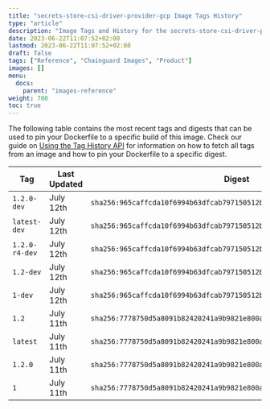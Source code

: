 ```yaml
---
title: "secrets-store-csi-driver-provider-gcp Image Tags History"
type: "article"
description: "Image Tags and History for the secrets-store-csi-driver-provider-gcp Chainguard Image"
date: 2023-06-22T11:07:52+02:00
lastmod: 2023-06-22T11:07:52+02:00
draft: false
tags: ["Reference", "Chainguard Images", "Product"]
images: []
menu:
  docs:
    parent: "images-reference"
weight: 700
toc: true
---
```


The following table contains the most recent tags and digests that can be used to pin your Dockerfile to a specific build of this image. Check our guide on [Using the Tag History API](/chainguard/chainguard-images/using-the-tag-history-api/) for information on how to fetch all tags from an image and how to pin your Dockerfile to a specific digest.

| Tag            | Last Updated | Digest                                                                    |
|----------------|--------------|---------------------------------------------------------------------------|
| `1.2.0-dev`    | July 12th    | `sha256:965caffcda10f6994b63dfcab797150512b1f7f4f17e8f4bbd6adbc17da695b2` |
| `latest-dev`   | July 12th    | `sha256:965caffcda10f6994b63dfcab797150512b1f7f4f17e8f4bbd6adbc17da695b2` |
| `1.2.0-r4-dev` | July 12th    | `sha256:965caffcda10f6994b63dfcab797150512b1f7f4f17e8f4bbd6adbc17da695b2` |
| `1.2-dev`      | July 12th    | `sha256:965caffcda10f6994b63dfcab797150512b1f7f4f17e8f4bbd6adbc17da695b2` |
| `1-dev`        | July 12th    | `sha256:965caffcda10f6994b63dfcab797150512b1f7f4f17e8f4bbd6adbc17da695b2` |
| `1.2`          | July 11th    | `sha256:7778750d5a8091b82420241a9b9821e800ab2391a4d982b6301b3652cf72cb0c` |
| `latest`       | July 11th    | `sha256:7778750d5a8091b82420241a9b9821e800ab2391a4d982b6301b3652cf72cb0c` |
| `1.2.0`        | July 11th    | `sha256:7778750d5a8091b82420241a9b9821e800ab2391a4d982b6301b3652cf72cb0c` |
| `1`            | July 11th    | `sha256:7778750d5a8091b82420241a9b9821e800ab2391a4d982b6301b3652cf72cb0c` |

